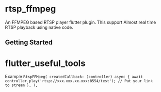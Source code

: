 # rtsp_ffmpeg

An FFMPEG based RTSP player flutter plugin. This support Almost real time RTSP playback using native code.

## Getting Started


# flutter_useful_tools

Example
`RtspFFMpeg(
          createdCallback: (controller) async {
            await controller.play('rtsp://xxx.xxx.xx.xxx:8554/test'); // Put your link to stream
          },
        ),`
